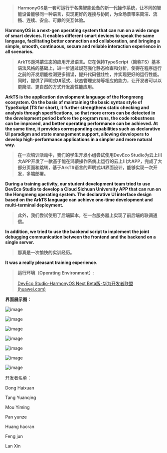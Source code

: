 > **HarmonyOS是一套可运行于各类智能设备的新一代操作系统，让不同的智能设备能够同一种语言，实现更好的连接与协同，为全场景带来简洁、流畅、连续、安全、可靠的交互体验。**

**HarmonyOS is a next-gen operating system that can run on a wide range of smart devices. It enables different smart devices to speak the same language, facilitating better connection and collaboration, and bringing a simple, smooth, continuous, secure and reliable interaction experience in all scenarios.**

> **ArkTS是鸿蒙生态的应用开发语言。它在保持TypeScript（简称TS）基本语法风格的基础上，进一步通过规范强化静态检查和分析，使得在程序运行之前的开发期能检测更多错误，提升代码健壮性，并实现更好的运行性能。同时，提供了声明式UI范式、状态管理支持等相应的能力，让开发者可以以更简洁、更自然的方式开发高性能应用。**

**ArkTS is the application development language of the Hongmeng ecosystem. On the basis of maintaining the basic syntax style of TypeScript (TS for short), it further strengthens static checking and analysis through specifications, so that more errors can be detected in the development period before the program runs, the code robustness can be improved, and better operating performance can be achieved. At the same time, it provides corresponding capabilities such as declarative UI paradigm and state management support, allowing developers to develop high-performance applications in a simpler and more natural way.**

> **在一次培训活动中，我们的学生开发小组尝试使用DevEco Studio为云上川大APP开发了一款基于能在鸿蒙操作系统上运行的云上川大APP，完成了大部分页面和跳转，基于ArkTS语言的声明式UI界面设计，能够实现一次开发，多端部署。**

**During a training activity, our student development team tried to use DevEco Studio to develop a Cloud Sichuan University APP that can run on the Hongmeng operating system. The declarative UI interface design based on the ArkTS language can achieve one-time development and multi-terminal deployment.**

> **此外，我们尝试使用了后端脚本，在一台服务器上实现了前后端的联调通信。**

**In addition, we tried to use the backend script to implement the joint debugging communication between the frontend and the backend on a single server.**

> **那真是一次愉快的实训经历。**

**It was a really pleasant training experience.**

> **运行环境（Operating Environment）:**
>
> [DevEco Studio-HarmonyOS Next Beta版-华为开发者联盟 (huawei.com)](https://developer.huawei.com/consumer/cn/deveco-studio/)

**界面展示图：**

![image](https://github.com/CMoments/desktop-tutorial/blob/main/READMEimages/%E5%9B%BE%E7%89%876.png)

![image](https://github.com/CMoments/desktop-tutorial/blob/main/READMEimages/%E5%9B%BE%E7%89%875.png)

![image](https://github.com/CMoments/desktop-tutorial/blob/main/READMEimages/%E5%9B%BE%E7%89%874.png)

![image](https://github.com/CMoments/desktop-tutorial/blob/main/READMEimages/e9e15e891123ba836d2dd71f133c478.jpg)

![image](https://github.com/CMoments/desktop-tutorial/blob/main/READMEimages/%E5%9B%BE%E7%89%873.png)

![image](https://github.com/CMoments/desktop-tutorial/blob/main/READMEimages/%E5%9B%BE%E7%89%872.png)

![image](https://github.com/CMoments/desktop-tutorial/blob/main/READMEimages/%E5%9B%BE%E7%89%871.png)

开发者名单：

Dong Haixuan

Tang Yuanqing

Mou Yiming

Pan yunze

Huang haoran

Feng jun

Lan Xin
